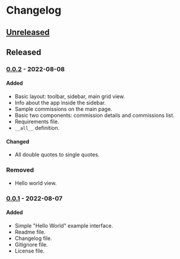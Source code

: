 # Changelog

## [Unreleased]

## Released

### [0.0.2] - 2022-08-08
#### Added
- Basic layout: toolbar, sidebar, main grid view.
- Info about the app inside the sidebar.
- Sample commissions on the main page.
- Basic two components: commission details and commissions list.
- Requirements file.
- `__all__` definition.

#### Changed
- All double quotes to single quotes.

### Removed
- Hello world view.

### [0.0.1] - 2022-08-07
#### Added
- Simple "Hello World" example interface.
- Readme file.
- Changelog file.
- Gitignore file.
- License file.


[Unreleased]: https://github.com/anonymousx86/service-tasks/compare/0.0.2...HEAD
[0.0.2]: https://github/com/anonymousx86/service-tasks/release/0.0.2
[0.0.1]: https://github/com/anonymousx86/service-tasks/release/0.0.1
